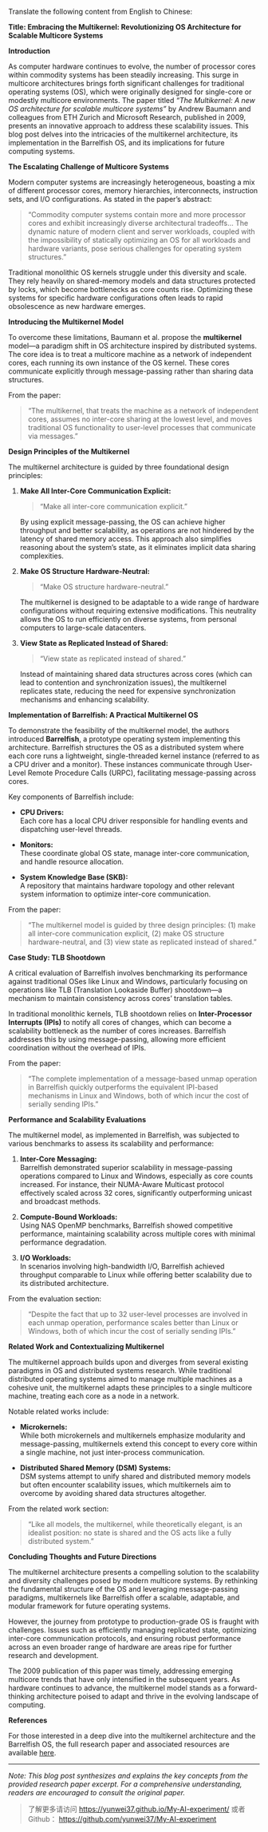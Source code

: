 Translate the following content from English to Chinese:

**Title: Embracing the Multikernel: Revolutionizing OS Architecture for Scalable Multicore Systems**

**Introduction**

As computer hardware continues to evolve, the number of processor cores within commodity systems has been steadily increasing. This surge in multicore architectures brings forth significant challenges for traditional operating systems (OS), which were originally designed for single-core or modestly multicore environments. The paper titled *“The Multikernel: A new OS architecture for scalable multicore systems”* by Andrew Baumann and colleagues from ETH Zurich and Microsoft Research, published in 2009, presents an innovative approach to address these scalability issues. This blog post delves into the intricacies of the multikernel architecture, its implementation in the Barrelfish OS, and its implications for future computing systems.

**The Escalating Challenge of Multicore Systems**

Modern computer systems are increasingly heterogeneous, boasting a mix of different processor cores, memory hierarchies, interconnects, instruction sets, and I/O configurations. As stated in the paper’s abstract:

> “Commodity computer systems contain more and more processor cores and exhibit increasingly diverse architectural tradeoffs... The dynamic nature of modern client and server workloads, coupled with the impossibility of statically optimizing an OS for all workloads and hardware variants, pose serious challenges for operating system structures.”

Traditional monolithic OS kernels struggle under this diversity and scale. They rely heavily on shared-memory models and data structures protected by locks, which become bottlenecks as core counts rise. Optimizing these systems for specific hardware configurations often leads to rapid obsolescence as new hardware emerges.

**Introducing the Multikernel Model**

To overcome these limitations, Baumann et al. propose the **multikernel** model—a paradigm shift in OS architecture inspired by distributed systems. The core idea is to treat a multicore machine as a network of independent cores, each running its own instance of the OS kernel. These cores communicate explicitly through message-passing rather than sharing data structures.

From the paper:

> “The multikernel, that treats the machine as a network of independent cores, assumes no inter-core sharing at the lowest level, and moves traditional OS functionality to user-level processes that communicate via messages.”

**Design Principles of the Multikernel**

The multikernel architecture is guided by three foundational design principles:

1. **Make All Inter-Core Communication Explicit:**  
   > “Make all inter-core communication explicit.”

   By using explicit message-passing, the OS can achieve higher throughput and better scalability, as operations are not hindered by the latency of shared memory access. This approach also simplifies reasoning about the system’s state, as it eliminates implicit data sharing complexities.

2. **Make OS Structure Hardware-Neutral:**  
   > “Make OS structure hardware-neutral.”

   The multikernel is designed to be adaptable to a wide range of hardware configurations without requiring extensive modifications. This neutrality allows the OS to run efficiently on diverse systems, from personal computers to large-scale datacenters.

3. **View State as Replicated Instead of Shared:**  
   > “View state as replicated instead of shared.”

   Instead of maintaining shared data structures across cores (which can lead to contention and synchronization issues), the multikernel replicates state, reducing the need for expensive synchronization mechanisms and enhancing scalability.

**Implementation of Barrelfish: A Practical Multikernel OS**

To demonstrate the feasibility of the multikernel model, the authors introduced **Barrelfish**, a prototype operating system implementing this architecture. Barrelfish structures the OS as a distributed system where each core runs a lightweight, single-threaded kernel instance (referred to as a CPU driver and a monitor). These instances communicate through User-Level Remote Procedure Calls (URPC), facilitating message-passing across cores.

Key components of Barrelfish include:

- **CPU Drivers:**  
  Each core has a local CPU driver responsible for handling events and dispatching user-level threads.

- **Monitors:**  
  These coordinate global OS state, manage inter-core communication, and handle resource allocation.

- **System Knowledge Base (SKB):**  
  A repository that maintains hardware topology and other relevant system information to optimize inter-core communication.

From the paper:

> “The multikernel model is guided by three design principles: (1) make all inter-core communication explicit, (2) make OS structure hardware-neutral, and (3) view state as replicated instead of shared.”

**Case Study: TLB Shootdown**

A critical evaluation of Barrelfish involves benchmarking its performance against traditional OSes like Linux and Windows, particularly focusing on operations like TLB (Translation Lookaside Buffer) shootdown—a mechanism to maintain consistency across cores’ translation tables.

In traditional monolithic kernels, TLB shootdown relies on **Inter-Processor Interrupts (IPIs)** to notify all cores of changes, which can become a scalability bottleneck as the number of cores increases. Barrelfish addresses this by using message-passing, allowing more efficient coordination without the overhead of IPIs.

From the paper:

> “The complete implementation of a message-based unmap operation in Barrelfish quickly outperforms the equivalent IPI-based mechanisms in Linux and Windows, both of which incur the cost of serially sending IPIs.”

**Performance and Scalability Evaluations**

The multikernel model, as implemented in Barrelfish, was subjected to various benchmarks to assess its scalability and performance:

1. **Inter-Core Messaging:**  
   Barrelfish demonstrated superior scalability in message-passing operations compared to Linux and Windows, especially as core counts increased. For instance, their NUMA-Aware Multicast protocol effectively scaled across 32 cores, significantly outperforming unicast and broadcast methods.

2. **Compute-Bound Workloads:**  
   Using NAS OpenMP benchmarks, Barrelfish showed competitive performance, maintaining scalability across multiple cores with minimal performance degradation.

3. **I/O Workloads:**  
   In scenarios involving high-bandwidth I/O, Barrelfish achieved throughput comparable to Linux while offering better scalability due to its distributed architecture.

From the evaluation section:

> “Despite the fact that up to 32 user-level processes are involved in each unmap operation, performance scales better than Linux or Windows, both of which incur the cost of serially sending IPIs.”

**Related Work and Contextualizing Multikernel**

The multikernel approach builds upon and diverges from several existing paradigms in OS and distributed systems research. While traditional distributed operating systems aimed to manage multiple machines as a cohesive unit, the multikernel adapts these principles to a single multicore machine, treating each core as a node in a network.

Notable related works include:

- **Microkernels:**  
  While both microkernels and multikernels emphasize modularity and message-passing, multikernels extend this concept to every core within a single machine, not just inter-process communication.

- **Distributed Shared Memory (DSM) Systems:**  
  DSM systems attempt to unify shared and distributed memory models but often encounter scalability issues, which multikernels aim to overcome by avoiding shared data structures altogether.

From the related work section:

> “Like all models, the multikernel, while theoretically elegant, is an idealist position: no state is shared and the OS acts like a fully distributed system.”

**Concluding Thoughts and Future Directions**

The multikernel architecture presents a compelling solution to the scalability and diversity challenges posed by modern multicore systems. By rethinking the fundamental structure of the OS and leveraging message-passing paradigms, multikernels like Barrelfish offer a scalable, adaptable, and modular framework for future operating systems.

However, the journey from prototype to production-grade OS is fraught with challenges. Issues such as efficiently managing replicated state, optimizing inter-core communication protocols, and ensuring robust performance across an even broader range of hardware are areas ripe for further research and development.

The 2009 publication of this paper was timely, addressing emerging multicore trends that have only intensified in the subsequent years. As hardware continues to advance, the multikernel model stands as a forward-thinking architecture poised to adapt and thrive in the evolving landscape of computing.

**References**

For those interested in a deep dive into the multikernel architecture and the Barrelfish OS, the full research paper and associated resources are available [here](http://www.barrelfish.org/).

---

*Note: This blog post synthesizes and explains the key concepts from the provided research paper excerpt. For a comprehensive understanding, readers are encouraged to consult the original paper.*

> 了解更多请访问 <https://yunwei37.github.io/My-AI-experiment/> 或者 Github： <https://github.com/yunwei37/My-AI-experiment>
